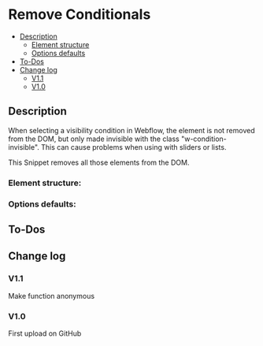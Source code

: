 # Remove Conditionals
- [Description](#description)
    - [Element structure](#element-structure)
    - [Options defaults](#options-defaults)
- [To-Dos](#to-dos)
- [Change log](#change-log)
    - [V1.1](#v11)
    - [V1.0](#v10)

## Description
When selecting a visibility condition in Webflow, the element is not removed from the DOM, but only made invisible with the class "w-condition-invisible". This can cause problems when using with sliders or lists.

This Snippet removes all those elements from the DOM.

### Element structure:

### Options defaults:

## To-Dos

## Change log
### V1.1
Make function anonymous
### V1.0
First upload on GitHub